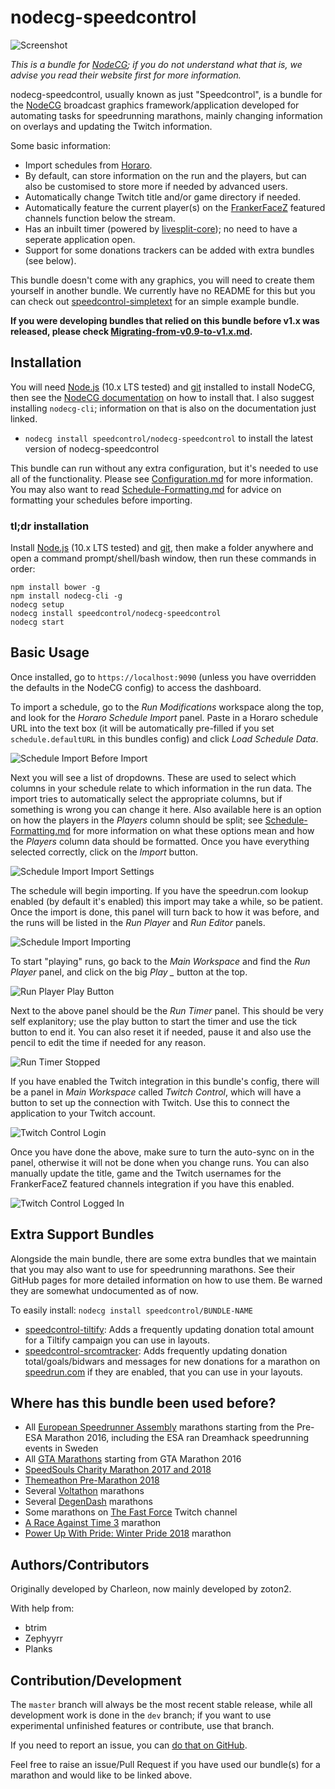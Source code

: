 # nodecg-speedcontrol

![Screenshot](READMES/img/README-screenshot.png)

*This is a bundle for [NodeCG](https://nodecg.com/); if you do not understand what that is, we advise you read their website first for more information.*

nodecg-speedcontrol, usually known as just "Speedcontrol", is a bundle for the [NodeCG](https://nodecg.com/) broadcast graphics framework/application developed for automating tasks for speedrunning marathons, mainly changing information on overlays and updating the Twitch information.

Some basic information:
- Import schedules from [Horaro](https://horaro.org/).
- By default, can store information on the run and the players, but can also be customised to store more if needed by advanced users.
- Automatically change Twitch title and/or game directory if needed.
- Automatically feature the current player(s) on the [FrankerFaceZ](https://www.frankerfacez.com/) featured channels function below the stream.
- Has an inbuilt timer (powered by [livesplit-core](https://github.com/LiveSplit/livesplit-core)); no need to have a seperate application open.
- Support for some donations trackers can be added with extra bundles (see below).

This bundle doesn't come with any graphics, you will need to create them yourself in another bundle. We currently have no README for this but you can check out [speedcontrol-simpletext](https://github.com/speedcontrol/speedcontrol-simpletext) for an simple example bundle.

**If you were developing bundles that relied on this bundle before v1.x was released, please check [Migrating-from-v0.9-to-v1.x.md](READMES/Migrating-from-v0.9-to-v1.x.md).**

## Installation

You will need [Node.js](https://nodejs.org) (10.x LTS tested) and [git](https://git-scm.com/) installed to install NodeCG, then see the [NodeCG documentation](http://nodecg.com/) on how to install that. I also suggest installing `nodecg-cli`; information on that is also on the documentation just linked.

- `nodecg install speedcontrol/nodecg-speedcontrol` to install the latest version of nodecg-speedcontrol

This bundle can run without any extra configuration, but it's needed to use all of the functionality. Please see [Configuration.md](READMES/Configuration.md) for more information. You may also want to read [Schedule-Formatting.md](READMES/Schedule-Formatting.md) for advice on formatting your schedules before importing.

### tl;dr installation

Install [Node.js](https://nodejs.org) (10.x LTS tested) and [git](https://git-scm.com/), then make a folder anywhere and open a command prompt/shell/bash window, then run these commands in order:

```
npm install bower -g
npm install nodecg-cli -g
nodecg setup
nodecg install speedcontrol/nodecg-speedcontrol
nodecg start
```

## Basic Usage

Once installed, go to `https://localhost:9090` (unless you have overridden the defaults in the NodeCG config) to access the dashboard.

To import a schedule, go to the *Run Modifications* workspace along the top, and look for the *Horaro Schedule Import* panel. Paste in a Horaro schedule URL into the text box (it will be automatically pre-filled if you set `schedule.defaultURL` in this bundles config) and click *Load Schedule Data*.

![Schedule Import Before Import](READMES/img/schedule-import-1.png)

Next you will see a list of dropdowns. These are used to select which columns in your schedule relate to which information in the run data. The import tries to automatically select the appropriate columns, but if something is wrong you can change it here.
Also available here is an option on how the players in the *Players* column should be split; see [Schedule-Formatting.md](READMES/Schedule-Formatting.md) for more information on what these options mean and how the *Players* column data should be formatted.
Once you have everything selected correctly, click on the *Import* button.

![Schedule Import Import Settings](READMES/img/schedule-import-2.png)

The schedule will begin importing. If you have the speedrun.com lookup enabled (by default it's enabled) this import may take a while, so be patient. Once the import is done, this panel will turn back to how it was before, and the runs will be listed in the *Run Player* and *Run Editor* panels.

![Schedule Import Importing](READMES/img/schedule-import-3.png)

To start "playing" runs, go back to the *Main Workspace* and find the *Run Player* panel, and click on the big *Play _* button at the top.

![Run Player Play Button](READMES/img/run-player-playbtn.png)

Next to the above panel should be the *Run Timer* panel. This should be very self explanitory; use the play button to start the timer and use the tick button to end it. You can also reset it if needed, pause it and also use the pencil to edit the time if needed for any reason.

![Run Timer Stopped](READMES/img/run-timer-stopped.png)

If you have enabled the Twitch integration in this bundle's config, there will be a panel in *Main Workspace* called *Twitch Control*, which will have a button to set up the connection with Twitch. Use this to connect the application to your Twitch account.

![Twitch Control Login](READMES/img/twitch-control-1.png)

Once you have done the above, make sure to turn the auto-sync on in the panel, otherwise it will not be done when you change runs. You can also manually update the title, game and the Twitch usernames for the FrankerFaceZ featured channels integration if you have this enabled.

![Twitch Control Logged In](READMES/img/twitch-control-2.png)

## Extra Support Bundles

Alongside the main bundle, there are some extra bundles that we maintain that you may also want to use for speedrunning marathons. See their GitHub pages for more detailed information on how to use them. Be warned they are somewhat undocumented as of now.

To easily install: `nodecg install speedcontrol/BUNDLE-NAME`
- [speedcontrol-tiltify](https://github.com/speedcontrol/speedcontrol-tiltify): Adds a frequently updating donation total amount for a Tiltify campaign you can use in layouts.
- [speedcontrol-srcomtracker](https://github.com/speedcontrol/speedcontrol-srcomtracker): Adds frequently updating donation total/goals/bidwars and messages for new donations for a marathon on [speedrun.com](https://www.speedrun.com) if they are enabled, that you can use in your layouts.

## Where has this bundle been used before?

- All [European Speedrunner Assembly](https://www.esamarathon.com/) marathons starting from the Pre-ESA Marathon 2016, including the ESA ran Dreamhack speedrunning events in Sweden
- All [GTA Marathons](https://www.twitch.tv/gtamarathon) starting from GTA Marathon 2016
- [SpeedSouls Charity Marathon 2017 and 2018](https://www.twitch.tv/speedsouls)
- [Themeathon Pre-Marathon 2018](https://www.twitch.tv/themeathon)
- Several [Voltathon](https://www.twitch.tv/voltagegg) marathons
- Several [DegenDash](https://www.twitch.tv/degendash) marathons
- Some marathons on [The Fast Force](https://www.twitch.tv/thefastforce) Twitch channel
- [A Race Against Time 3](https://www.twitch.tv/araceagainsttime) marathon
- [Power Up With Pride: Winter Pride 2018](https://www.twitch.tv/powerupwithpride) marathon

## Authors/Contributors

Originally developed by Charleon, now mainly developed by zoton2.

With help from:
- btrim
- Zephyyrr
- Planks

## Contribution/Development

The `master` branch will always be the most recent stable release, while all development work is done in the `dev` branch; if you want to use experimental unfinished features or contribute, use that branch.

If you need to report an issue, you can [do that on GitHub](https://github.com/speedcontrol/nodecg-speedcontrol/issues).

Feel free to raise an issue/Pull Request if you have used our bundle(s) for a marathon and would like to be linked above.